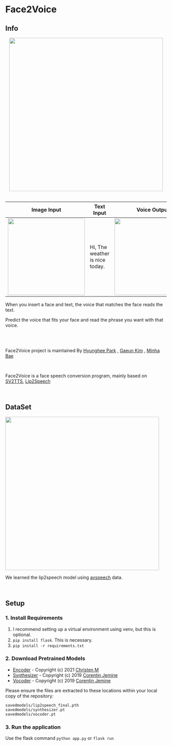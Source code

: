 # Face2Voice

Info 
------
<div align = "center">
  <img src="https://ifh.cc/g/Q72qAF.jpg" width = "480" >
</div>


<br>

<div align="center">
  
  |Image Input|Text Input|Voice Output|
  |---|---|---|
  |<img src="https://ifh.cc/g/f0HMGb.jpg" width="240"/>|Hi, The weather is nice today.|<img src="https://ifh.cc/g/yCo0x3.gif" width="240"/>|
  
  
</div>

When you insert a face and text, the voice that matches the face reads the text.

Predict the voice that fits your face and read the phrase you want with that voice.

<br><br>

Face2Voice project is maintained By [Hyunghee Park](https://github.com/jh5-6) , [Gaeun Kim](https://github.com/nsense-gekim) , [Minha Bae](https://github.com/shin1038)

<br>

Face2Voice is a face speech conversion program, mainly based on [SV2TTS](https://github.com/CorentinJ/Real-Time-Voice-Cloning), [Lip2Speech](https://github.com/Chris10M/Lip2Speech)

<!-- <br>

When you insert a face and text, the voice that matches the face reads the text.

Predict the voice that fits your face and read the phrase you want with that voice. -->

<br>

DataSet
------
<div align="left">
  <img src="https://ifh.cc/g/Okw4yo.jpg" width="480"/>
</div>

We learned the lip2speech model using [avspeech](https://looking-to-listen.github.io/avspeech/download.html) data.

<br>

Setup 
------
### 1. Install Requirements 

  1. I recommend setting up a virtual environment using venv, but this is optional.
  2. ```pip install flask```. This is necessary.
  3. ```pip install -r requirements.txt ```

### 2. Download Pretrained Models
  - [Encoder](https://www.mediafire.com/file/evktjxytts2t72c/lip2speech_final.pth/file) - Copyright (c) 2021 [Christen M](https://github.com/Chris10M)
  - [Synthesizer](https://drive.google.com/file/d/1EqFMIbvxffxtjiVrtykroF6_mUh-5Z3s/view) - Copyright (c) 2019 [Corentin Jemine](https://github.com/CorentinJ)
  - [Vocoder](https://drive.google.com/file/d/1cf2NO6FtI0jDuy8AV3Xgn6leO6dHjIgu/view) - Copyright (c) 2019 [Corentin Jemine](https://github.com/CorentinJ)

Please ensure the files are extracted to these locations within your local copy of the repository:
```
savedmodels/lip2speech_final.pth
savedmodels/synthesizer.pt
savedmodels/vocoder.pt
```

### 3. Run the application

Use the flask command
```python app.py```
or
```flask run```



